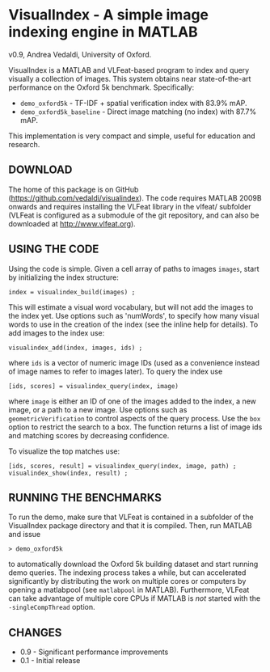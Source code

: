 VisualIndex - A simple image indexing engine in MATLAB
======================================================

v0.9, Andrea Vedaldi, University of Oxford.


VisualIndex is a MATLAB and VLFeat-based program to index and query
visually a collection of images. This system obtains near
state-of-the-art performance on the Oxford 5k benchmark. Specifically:

- `demo_oxford5k` - TF-IDF + spatial verification index with 83.9%
  mAP.
- `demo_oxford5k_baseline` - Direct image matching (no index) with
  87.7% mAP.

This implementation is very compact and simple, useful for education
and research.

## DOWNLOAD

The home of this package is on GitHub
(https://github.com/vedaldi/visualindex). The code requires MATLAB
2009B onwards and requires installing the VLFeat library in the
vlfeat/ subfolder (VLFeat is configured as a submodule of the git
repository, and can also be downloaded at http://www.vlfeat.org).

## USING THE CODE

Using the code is simple. Given a cell array of paths to images
`images`, start by initializing the index structure:

    index = visualindex_build(images) ;

This will estimate a visual word vocabulary, but will not add the
images to the index yet. Use options such as 'numWords', to specify
how many visual words to use in the creation of the index (see the
inline help for details). To add images to the index use:

    visualindex_add(index, images, ids) ;

where `ids` is a vector of numeric image IDs (used as a convenience
instead of image names to refer to images later). To query the index
use

    [ids, scores] = visualindex_query(index, image)

where `image` is either an ID of one of the images added to the index,
a new image, or a path to a new image. Use options such as
`geometricVerification` to control aspects of the query process. Use
the `box` option to restrict the search to a box. The function returns
a list of image ids and matching scores by decreasing confidence.

To visualize the top matches use:

    [ids, scores, result] = visualindex_query(index, image, path) ;
    visualindex_show(index, result) ;

## RUNNING THE BENCHMARKS

To run the demo, make sure that VLFeat is contained in a subfolder of
the VisualIndex package directory and that it is compiled. Then, run
MATLAB and issue

    > demo_oxford5k

to automatically download the Oxford 5k building dataset and start
running demo queries. The indexing process takes a while, but can
accelerated significantly by distributing the work on multiple cores
or computers by opening a matlabpool (see `matlabpool` in MATLAB).
Furthermore, VLFeat can take advantage of multiple core CPUs if MATLAB
is *not* started with the `-singleCompThread` option.

## CHANGES

- 0.9 - Significant performance improvements
- 0.1 - Initial release
